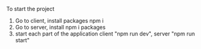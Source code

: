 To start the project 
1. Go to client, install packages npm i
2. Go to server, install npm i packages 
3. start each part of the application client "npm run dev", server "npm run start"